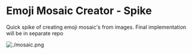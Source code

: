 # Emoji Mosaic Creator - Spike

Quick spike of creating emoji mosaic's from images. Final implementation will be in separate repo

![./mosaic.png](mosaic.png)
